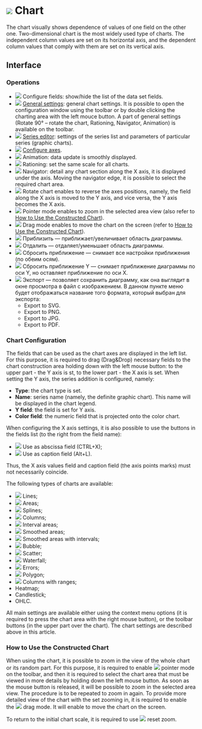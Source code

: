 # ![](../../images/icons/view_types/chart_default.svg) Chart

The chart visually shows dependence of values of one field on the other one. Two-dimensional chart is the most widely used type of charts. The independent column values are set on its horizontal axis, and the dependent column values that comply with them are set on its vertical axis.

## Interface

### Operations

* ![](../../images/icons/toolbar-controls/fields-list_default.svg) Configure fields: show/hide the list of the data set fields.
* ![](../../images/icons/toolbar-controls/setup_default.svg) [General settings](./general-settings.md): general chart settings. It is possible to open the configuration window using the toolbar or by double clicking the charting area with the left mouce button. A part of general settings (Rotate 90° – rotate the chart, Rationing, Navigator, Animation) is available on the toolbar.
* ![](../../images/icons/toolbar-controls/chart_default.svg) [Series editor](./series-settings.md): settings of the series list and parameters of particular series (graphic charts).
* ![](../../images/icons/toolbar-controls/axis_default.svg) [Configure axes](./axis-settings.md).
* ![](../../images/icons/toolbar-controls/animate_default.svg) Animation: data update is smoothly displayed.
* ![](../../images/icons/toolbar-controls/normalize_default.svg) Rationing: set the same scale for all charts.
* ![](../../images/icons/toolbar-controls/telescope_default.svg) Navigator: detail any chart section along the X axis, it is displayed under the axis. Moving the navigator edge, it is possible to select the required chart area.
* ![](../../images/icons/toolbar-controls/rotate-chart-clockwise_default.svg) Rotate chart enables to reverse the axes positions, namely, the field along the X axis is moved to the Y axis, and vice versa, the Y axis becomes the X axis.
* ![](../../images/icons/toolbar-controls/cursor_default.svg) Pointer mode enables to zoom in the selected area view (also refer to [How to Use the Constructed Chart](#rabota-s-postroennoy-diagrammoy)).
* ![](../../images/icons/toolbar-controls/hand_default.svg) Drag mode enables to move the chart on the screen (refer to [How to Use the Constructed Chart](#rabota-s-postroennoy-diagrammoy)).
* ![](../../images/icons/toolbar-controls/zoom-in_default.svg) Приблизить — приближает/увеличивает область диаграммы.
* ![](../../images/icons/toolbar-controls/zoom-out_default.svg) Отдалить — отдаляет/уменьшает область диаграммы.
* ![](../../images/icons/toolbar-controls/zoom-zone_default.svg) Сбросить приближение — снимает все настройки приближения (по обеим осям).
* ![](../../images/icons/toolbar-controls/zoom-vert_default.svg) Сбросить приближение Y — снимает приближение диаграммы по оси Y, но оставляет приближение по оси X.
* ![](../../images/icons/toolbar-controls/import_default.svg) Экспорт — позволяет сохранить диаграмму, как она выглядит в окне просмотра в файл с изображением. В данном пункте меню будет отображаться название того формата, который выбран для экспорта:
   * Export to SVG.
   * Export to PNG.
   * Export to JPG.
   * Export to PDF.

### Chart Configuration

The fields that can be used as the chart axes are displayed in the left list. For this purpose, it is required to drag (Drag&Drop) necessary fields to the chart construction area holding down with the left mouse button: to the upper part - the Y axis is st, to the lower part - the X axis is set. When setting the Y axis, the series addition is configured, namely:

* **Type**: the chart type is set.
* **Name**: series name (namely, the definite graphic chart). This name will be displayed in the chart legend.
* **Y field**: the field is set for Y axis.
* **Color field**: the numeric field that is projected onto the color chart.

When configuring the X axis settings, it is also possible to use the buttons in the fields list (to the right from the field name):

* ![](../../images/icons/icons/icon1.svg) Use as abscissa field (CTRL+X);
* ![](../../images/icons/icons/icon2.svg) Use as caption field (Alt+L).

Thus, the X axis values field and caption field (the axis points marks) must not necessarily coincide.

The following types of charts are available:

* ![](../../images/icons/series_18/d1.svg) Lines;
* ![](../../images/icons/series_18/d2.svg) Areas;
* ![](../../images/icons/series_18/d3.svg) Splines;
* ![](../../images/icons/series_18/d4.svg) Columns;
* ![](../../images/icons/series_18/d7.svg) Interval areas;
* ![](../../images/icons/series_18/d5.svg) Smoothed areas;
* ![](../../images/icons/series_18/d8.svg) Smoothed areas with intervals;
* ![](../../images/icons/series_18/d9.svg) Bubble;
* ![](../../images/icons/series_18/d6.svg) Scatter;
* ![](../../images/icons/series_18/d10.svg) Waterfall;
* ![](../../images/icons/series_18/d11.svg) Errors;
* ![](../../images/icons/series_18/d12.svg) Polygon;
* ![](../../images/icons/series_18/d13.svg) Columns with ranges;
* Heatmap;
* Candlestick;
* OHLC.

All main settings are available either using the context menu options (it is required to press the chart area with the right mouse button), or the toolbar buttons (in the upper part over the chart). The chart settings are described above in this article.

### How to Use the Constructed Chart

When using the chart, it is possible to zoom in the view of the whole chart or its random part. For this purpose, it is required to enable ![](../../images/icons/toolbar-controls/cursor_default.svg) pointer mode on the toolbar, and then it is required to select the chart area that must be viewed in more details by holding down the left mouse button. As soon as the mouse button is released, it will be possible to zoom in the selected area view. The procedure is to be repeated to zoom in again. To provide more detailed view of the chart with the set zooming in, it is required to enable the ![](../../images/icons/toolbar-controls/hand_default.svg) drag mode. It will enable to move the chart on the screen.

To return to the initial chart scale, it is required to use ![](../../images/icons/toolbar-controls/zoom-zone_default.svg) reset zoom.